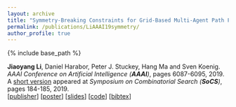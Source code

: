 ```yaml
---
layout: archive
title: "Symmetry-Breaking Constraints for Grid-Based Multi-Agent Path Finding"
permalink: /publications/LiAAAI19symmetry/
author_profile: true
---
```


{% include base_path %}

**Jiaoyang Li**, Daniel Harabor, Peter J. Stuckey, Hang Ma and Sven Koenig.    
<i>AAAI Conference on Artificial Intelligence (**AAAI**)</i>, pages 6087-6095, 2019.     
A [short version](https://doi.org/10.1609/socs.v10i1.18482 "Download pdf") appeared at <i>Symposium on Combinatorial Search (**SoCS**)</i>, pages 184-185, 2019.     
[[publisher](https://aaai.org/ojs/index.php/AAAI/article/view/4565)]
[[poster](https://jiaoyang-li.github.io/files/posters/rectangle-poster.pdf "Download poster")]
[[slides](https://jiaoyang-li.github.io/files/slides/rectangle-slides.pdf "Download slides")]
[[code](https://github.com/Jiaoyang-Li/CBSH2-RTC "Source code")]
[<a href="javascript:void(0)" onclick="(function(target, id) { if ($('#' + id).css('display') == 'block') { $('#' + id).hide('fast'); $(target).text('bibtex') } else { $('#' + id).show('fast'); $(target).text('bibtex▲') } })(this, 'bibtex-LiAAAI19symmetry');">bibtex</a>]
<div id="bibtex-LiAAAI19symmetry" style="display:none">
<pre>@inproceedings{LiAAAI19symmetry,
  author    = {Jiaoyang Li and Daniel Harabor and Peter J. Stuckey and Hang Ma and Sven Koenig},
  title     = {Symmetry-Breaking Constraints for Grid-Based Multi-Agent Path Finding},
  booktitle = {Proceedings of the AAAI Conference on Artificial Intelligence (AAAI)},
  pages     = {6087--6095},
  year      = {2019}
}
</pre></div>  